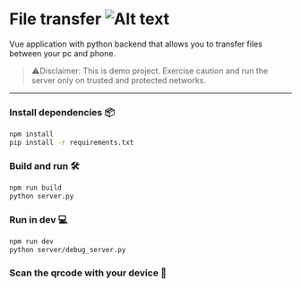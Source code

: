 # File transfer ![Alt text](public/favicon.ico)
Vue application with python backend that allows you to transfer files between your pc and phone.

>⚠️Disclaimer: This is demo project. Exercise caution and run the server only on trusted and protected networks.

---

### Install dependencies 📦
```sh
npm install
pip install -r requirements.txt
```

### Build and run 🛠️
```sh
npm run build
python server.py
```

### Run in dev 💻
```sh
npm run dev
python server/debug_server.py
```
### Scan the qrcode with your device 📲
